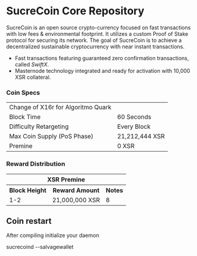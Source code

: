 SucreCoin Core Repository
=====================================

SucreCoin is an open source crypto-currency focused on fast transactions with low fees & environmental footprint.  It utilizes a custom Proof of Stake protocol for securing its network. The goal of SucreCoin is to achieve a decentralized sustainable cryptocurrency with near instant transactions.

- Fast transactions featuring guaranteed zero confirmation transactions, called _SwiftX_.
- Masternode technology integrated and ready for activation with 10,000 XSR collateral.

### Coin Specs
<table>
  
<tr><td>Change of X16r for Algoritmo  Quark</td></tr>

<tr><td>Block Time</td><td>60 Seconds</td></tr>
<tr><td>Difficulty Retargeting</td><td>Every Block</td></tr>
<tr><td>Max Coin Supply (PoS Phase)</td><td>21,212,444 XSR</td></tr>
<tr><td>Premine</td><td>0 XSR</td></tr>
</table>

### Reward Distribution

<table>
<th colspan=4>XSR Premine</th>
<tr><th>Block Height</th><th>Reward Amount</th><th>Notes</th></tr>
<tr><td>1-2</td><td>21,000,000 XSR</td><td>8</td></tr>
</table>

## Coin restart 

After compiling initialize your daemon

sucrecoind --salvagewallet


